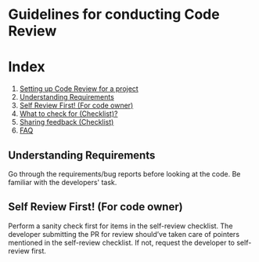 # Guidelines for conducting Code Review

# Index

1. [Setting up Code Review for a project](SETTING_UP_CODE_REVIEW_FOR_PROJECT.md)
2. [Understanding Requirements](README.md#understanding-requirements)
3. [Self Review First! (For code owner)](README.md#self-review-first-for-code-owner)
4. [What to check for (Checklist)?](REVIEW_CHECKLIST.md)
5. [Sharing feedback (Checklist)](FEEDBACK_CHECKLIST.md)
6. [FAQ](FAQ.md)

## Understanding Requirements

Go through the requirements/bug reports before looking at the code. Be familiar with the developers' task.

## Self Review First! (For code owner)

Perform a sanity check first for items in the self-review checklist. The developer submitting the PR for review should’ve taken care of pointers mentioned in the self-review checklist. If not, request the developer to self-review first.
